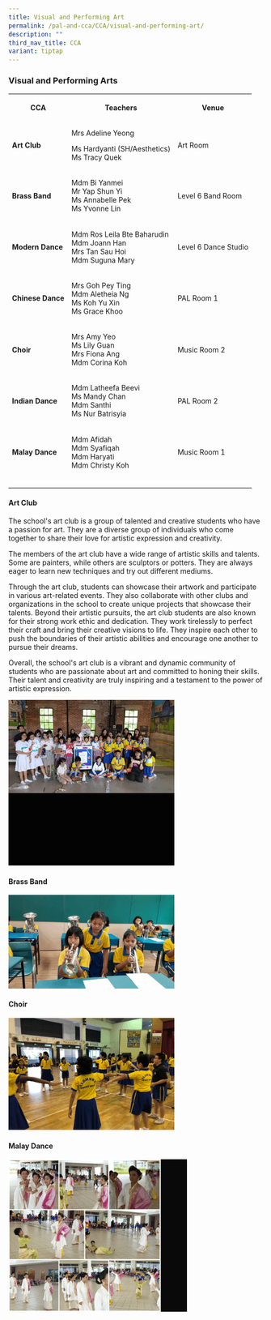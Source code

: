 ```yaml
---
title: Visual and Performing Art
permalink: /pal-and-cca/CCA/visual-and-performing-art/
description: ""
third_nav_title: CCA
variant: tiptap
---
```

<h3>Visual and Performing Arts</h3><table><tbody><tr><th rowspan="1" colspan="1"><p><strong>CCA</strong></p></th><th rowspan="1" colspan="1"><p><strong>Teachers</strong></p></th><th rowspan="1" colspan="1"><p><strong>Venue</strong></p></th></tr><tr><td rowspan="1" colspan="1"><p><strong>Art Club</strong></p></td><td rowspan="1" colspan="1"><p>Mrs Adeline Yeong</p><p>Ms Hardyanti (SH/Aesthetics) <br> Ms Tracy Quek</p></td><td rowspan="1" colspan="1"><p>Art Room</p></td></tr><tr><td rowspan="1" colspan="1"><p><strong>Brass Band</strong></p></td><td rowspan="1" colspan="1"><p>Mdm Bi Yanmei <br>Mr Yap Shun Yi <br>Ms Annabelle Pek <br>Ms Yvonne Lin <br></p></td><td rowspan="1" colspan="1"><p>Level 6 Band Room</p></td></tr><tr><td rowspan="1" colspan="1"><p><strong>Modern Dance</strong></p></td><td rowspan="1" colspan="1"><p>Mdm Ros Leila Bte Baharudin <br>Mdm Joann Han<br>Mrs Tan Sau Hoi <br>Mdm Suguna Mary</p></td><td rowspan="1" colspan="1"><p>Level 6 Dance Studio</p></td></tr><tr><td rowspan="1" colspan="1"><p><strong>Chinese Dance</strong></p></td><td rowspan="1" colspan="1"><p>Mrs Goh Pey Ting <br>Mdm Aletheia Ng <br>Ms Koh Yu Xin<br>Ms Grace Khoo</p></td><td rowspan="1" colspan="1"><p>PAL Room 1</p></td></tr><tr><td rowspan="1" colspan="1"><p><strong>Choir</strong></p></td><td rowspan="1" colspan="1"><p>Mrs Amy Yeo<br>Ms Lily Guan <br>Mrs Fiona Ang <br>Mdm Corina Koh</p></td><td rowspan="1" colspan="1"><p>Music Room 2</p></td></tr><tr><td rowspan="1" colspan="1"><p><strong>Indian Dance</strong></p></td><td rowspan="1" colspan="1"><p>Mdm Latheefa Beevi <br>Ms Mandy Chan<br>Mdm Santhi<br>Ms Nur Batrisyia</p></td><td rowspan="1" colspan="1"><p>PAL Room 2</p></td></tr><tr><td rowspan="1" colspan="1"><p><strong>Malay Dance</strong></p></td><td rowspan="1" colspan="1"><p>Mdm Afidah <br>Mdm Syafiqah <br>Mdm Haryati<br>Mdm Christy Koh</p></td><td rowspan="1" colspan="1"><p>Music Room 1</p></td></tr><tr><td rowspan="1" colspan="1"><p></p></td><td rowspan="1" colspan="1"><p></p></td><td rowspan="1" colspan="1"><p></p></td></tr></tbody></table><h4>Art Club</h4><p>The school's art club is a group of talented and creative students who have a passion for art. They are a diverse group of individuals who come together to share their love for artistic expression and creativity.</p><p>The members of the art club have a wide range of artistic skills and talents. Some are painters, while others are sculptors or potters. They are always eager to learn new techniques and try out different mediums.</p><p>Through the art club, students can showcase their artwork and participate in various art-related events. They also collaborate with other clubs and organizations in the school to create unique projects that showcase their talents. Beyond their artistic pursuits, the art club students are also known for their strong work ethic and dedication. They work tirelessly to perfect their craft and bring their creative visions to life. They inspire each other to push the boundaries of their artistic abilities and encourage one another to pursue their dreams.</p><p>Overall, the school's art club is a vibrant and dynamic community of students who are passionate about art and committed to honing their skills. Their talent and creativity are truly inspiring and a testament to the power of artistic expression.</p><div class="isomer-image-wrapper"><img style="width:65%" height="auto" width="100%" src="/images/art%20club.gif"></div><h4>Brass Band</h4><div class="isomer-image-wrapper"><img style="width:65%" height="auto" width="100%" src="/images/bass%20band.gif"></div><h4>Choir</h4><div class="isomer-image-wrapper"><img style="width:65%" height="auto" width="100%" src="/images/choir.gif"></div><h4>Malay Dance</h4><div class="isomer-image-wrapper"><img style="width:70%" height="auto" width="100%" src="/images/malay%20dance.gif"></div><p></p>